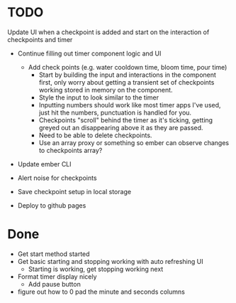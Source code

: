 TODO
=========

Update UI when a checkpoint is added and start on the interaction of checkpoints and timer

* Continue filling out timer component logic and UI
  * Add check points (e.g. water cooldown time, bloom time, pour time)
    * Start by building the input and interactions in the component first, only worry about getting a transient set
      of checkpoints working stored in memory on the component.
    * Style the input to look similar to the timer
    * Inputting numbers should work like most timer apps I've used, just hit the numbers, punctuation is handled
      for you.
    * Checkpoints "scroll" behind the timer as it's ticking, getting greyed out an disappearing above it as they are 
      passed.
    * Need to be able to delete checkpoints.
    * Use an array proxy or something so ember can observe changes to checkpoints array?  

* Update ember CLI
* Alert noise for checkpoints
* Save checkpoint setup in local storage
* Deploy to github pages

Done
=========

* Get start method started
* Get basic starting and stopping working with auto refreshing UI
  * Starting is working, get stopping working next
* Format timer display nicely
  * Add pause button
* figure out how to 0 pad the minute and seconds columns

